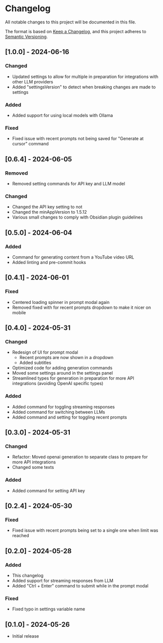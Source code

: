 # Changelog

All notable changes to this project will be documented in this file.

The format is based on [Keep a Changelog](https://keepachangelog.com/en/1.1.0/),
and this project adheres to [Semantic Versioning](https://semver.org/spec/v2.0.0.html).

## [1.0.0] - 2024-06-16

### Changed
- Updated settings to allow for multiple in preparation for integrations with other LLM providers
- Added "settingsVersion" to detect when breaking changes are made to settings

### Added
- Added support for using local models with Ollama

### Fixed
- Fixed issue with recent prompts not being saved for "Generate at cursor" command

## [0.6.4] - 2024-06-05

### Removed
- Removed setting commands for API key and LLM model

### Changed
- Changed the API key setting to not
- Changed the minAppVersion to 1.5.12
- Various small changes to comply with Obsidian plugin guidelines

## [0.5.0] - 2024-06-04

### Added
- Command for generating content from a YouTube video URL
- Added linting and pre-commit hooks

## [0.4.1] - 2024-06-01

### Fixed

-   Centered loading spinner in prompt modal again
-   Removed fixed with for recent prompts dropdown to make it nicer on mobile

## [0.4.0] - 2024-05-31

### Changed

-   Redesign of UI for prompt modal
    -   Recent prompts are now shown in a dropdown
    -   Added subtitles
-   Optimized code for adding generation commands
-   Moved some settings around in the settings panel
-   Streamlined types for generation in preparation for more API integrations (avoiding OpenAI specific types)

### Added

-   Added command for toggling streaming responses
-   Added command for switching between LLMs
-   Added command and setting for toggling recent prompts

## [0.3.0] - 2024-05-31

### Changed

-   Refactor: Moved openai generation to separate class to prepare for more API integrations
-   Changed some texts

### Added

-   Added command for setting API key

## [0.2.4] - 2024-05-30

### Fixed

-   Fixed issue with recent prompts being set to a single one when limit was reached

## [0.2.0] - 2024-05-28

### Added

-   This changelog
-   Added support for streaming responses from LLM
-   Added "Ctrl + Enter" command to submit while in the prompt modal

### Fixed

-   Fixed typo in settings variable name

## [0.1.0] - 2024-05-26

-   Initial release
